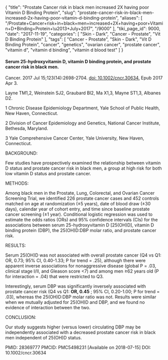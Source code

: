 {
    "title": "Prostate Cancer risk in black men increased 2X having poor Vitamin D Binding Protein",
    "slug": "prostate-cancer-risk-in-black-men-increased-2x-having-poor-vitamin-d-binding-protein",
    "aliases": [
        "/Prostate+Cancer+risk+in+black+men+increased+2X+having+poor+Vitamin+D+Binding+Protein+\u2013+July+2017",
        "/9000"
    ],
    "tiki_page_id": 9000,
    "date": "2017-11-19",
    "categories": [
        "Skin - Dark",
        "Cancer - Prostate",
        "Vit D Binding Protein"
    ],
    "tags": [
        "Cancer - Prostate",
        "Skin - Dark",
        "Vit D Binding Protein",
        "cancer",
        "genetics",
        "ovarian cancer",
        "prostate cancer",
        "vitamin d",
        "vitamin d binding",
        "vitamin d blood test"
    ]
}


#### Serum 25-hydroxyvitamin D, vitamin D binding protein, and prostate cancer risk in black men.

Cancer. 2017 Jul 15;123(14):2698-2704. [doi: 10.1002/cncr.30634.](https://doi.org/10.1002/cncr.30634.) Epub 2017 Apr 3.

Layne TM1,2, Weinstein SJ2, Graubard BI2, Ma X1,3, Mayne ST1,3, Albanes D2.

1 Chronic Disease Epidemiology Department, Yale School of Public Health, New Haven, Connecticut.

2 Division of Cancer Epidemiology and Genetics, National Cancer Institute, Bethesda, Maryland.

3 Yale Comprehensive Cancer Center, Yale University, New Haven, Connecticut.

BACKGROUND:

Few studies have prospectively examined the relationship between vitamin D status and prostate cancer risk in black men, a group at high risk for both low vitamin D status and prostate cancer.

METHODS:

Among black men in the Prostate, Lung, Colorectal, and Ovarian Cancer Screening Trial, we identified 226 prostate cancer cases and 452 controls matched on age at randomization (±5 years), date of blood draw (±30 days), calendar year of cohort entry, and time since baseline prostate cancer screening (±1 year). Conditional logistic regression was used to estimate the odds ratios (ORs) and 95% confidence intervals (CIs) for the associations between serum 25-hydroxyvitamin D <span>[25(OH)D]</span>, vitamin D binding protein (DBP), the 25(OH)D:DBP molar ratio, and prostate cancer risk.

RESULTS:

Serum 25(OH)D was not associated with overall prostate cancer (Q4 vs Q1: OR, 0.73; 95% CI, 0.40-1.33; P for trend = .25), although there were apparent inverse associations for nonaggressive disease (global P = .03, clinical stage I/II, and Gleason score <7) and among men ≥62 years old (P for interaction = .04) that were restricted to Q3. 

Interestingly, serum DBP was significantly inversely associated with prostate cancer risk (Q4 vs Q1:  **OR, 0.45** ; 95% CI, 0.20-1.00; P for trend = .03), whereas the 25(OH)D:DBP molar ratio was not. Results were similar when we mutually adjusted for 25(OH)D and DBP, and we found no evidence of interaction between the two.

CONCLUSION:

Our study suggests higher (versus lower) circulating DBP may be independently associated with a decreased prostate cancer risk in black men independent of 25(OH)D status.

PMID: 28369777 PMCID: PMC5498231 <span>[Available on 2018-07-15]</span> DOI: 10.1002/cncr.30634